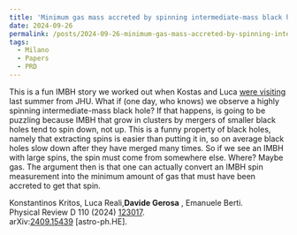 ```yaml
---
title: 'Minimum gas mass accreted by spinning intermediate-mass black holes in stellar clusters'
date: 2024-09-26
permalink: /posts/2024-09-26-minimum-gas-mass-accreted-by-spinning-intermediate-mass-black-holes-in-stellar-clusters
tags:
  - Milano
  - Papers
  - PRD
---
```


This is a fun IMBH story we worked out when Kostas and Luca [were visiting](<../../../../../index.html?p=6083>) last summer from JHU. What if (one day, who knows) we observe a highly spinning intermediate-mass black hole? If that happens, is going to be puzzling because IMBH that grow in clusters by mergers of smaller black holes tend to spin down, not up. This is a funny property of black holes, namely that extracting spins is easier than putting it in, so on average black holes slow down after they have merged many times. So if we see an IMBH with large spins, the spin must come from somewhere else. Where? Maybe gas. The argument then is that one can actually convert an IMBH spin measurement into the minimum amount of gas that must have been accreted to get that spin. 

Konstantinos Kritos, Luca Reali,**Davide Gerosa** , Emanuele Berti.  
Physical Review D 110 (2024) [123017](<https://journals.aps.org/prd/abstract/10.1103/PhysRevD.110.123017>).  
arXiv:[](<https://arxiv.org/abs/2204.00026>)[](<https://arxiv.org/abs/2204.03423>)[2409.15439](<https://arxiv.org/abs/2409.15439>) [astro-ph.HE].

